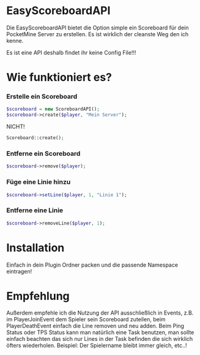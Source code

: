 
# EasyScoreboardAPI

Die EasyScoreboardAPI bietet die Option simple ein Scoreboard für dein PocketMine Server zu erstellen.
Es ist wirklich der cleanste Weg den ich kenne.

Es ist eine API deshalb findet ihr keine Config File!!!

# Wie funktioniert es?

### Erstelle ein Scoreboard

```php
$scoreboard = new ScoreboardAPI();
$scoreboard->create($player, "Mein Server");
```

NICHT!
```php
Scoreboard::create();
```

### Entferne ein Scoreboard
```php
$scoreboard->remove($player);
```

### Füge eine Linie hinzu
```php
$scoreboard->setLine($player, 1, "Linie 1");
```

### Entferne eine Linie
```php
$scoreboard->removeLine($player, 1);
```

# Installation
Einfach in dein Plugin Ordner packen und die passende Namespace eintragen!

# Empfehlung
Außerdem empfehle ich die Nutzung der API ausschließlich in Events, z.B. im PlayerJoinEvent dem Spieler sein Scoreboard zuteilen,
beim PlayerDeathEvent einfach die Line removen und neu adden.
Beim Ping Status oder TPS Status kann man natürlich eine Task benutzen, man sollte einfach beachten das sich nur Lines in der Task befinden die sich wirklich öfters wiederholen.
Beispiel: Der Spielername bleibt immer gleich, etc..!
